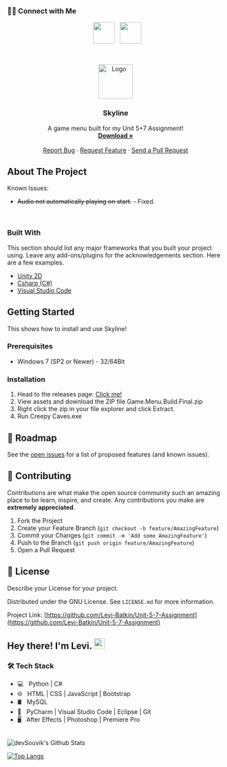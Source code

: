 
<h3> 🤝🏻 Connect with Me </h3>

<p align="center">
&nbsp; <a href="https://instagram.com/levibatkin1" target="_blank" rel="noopener noreferrer"><img src="https://img.icons8.com/plasticine/100/000000/instagram-new.png" width="50" /></a>  
&nbsp; <a href="mailto:520890@chrome.escg.ac.uk" target="_blank" rel="noopener noreferrer"><img src="https://img.icons8.com/plasticine/100/000000/gmail.png"  width="50" /></a>
</p>

<!-- PROJECT LOGO -->
<br />
<p align="center">
  <a href="https://github.com/Levi-Batkin/Unit-5-7-Assignment">
    <img src="https://avatars.githubusercontent.com/u/90899332?s=40&v=4" alt="Logo" width="80" height="80">
  </a>

  <h3 align="center">Skyline</h3>

  <p align="center">
    A game menu built for my Unit 5+7 Assignment!
    <br />
    <a href="https://github.com/Levi-Batkin/Unit-5-7-Assignment/releases"><strong>Download »</strong></a>
    <br />
    <br />
    <a href="https://github.com/Levi-Batkin/Unit-5-7-Assignment/issues">Report Bug</a>
    ·
    <a href="https://github.com/Levi-Batkin/Unit-5-7-Assignment/issues">Request Feature</a>
    ·
    <a href="https://github.com/Levi-Batkin/Unit-5-7-Assignment/pulls">Send a Pull Request</a>
  </p>
</p>

<!-- ABOUT THE PROJECT -->
## About The Project

Known Issues:
* ~~Audio not automatically playing on start.~~ - Fixed.
</br>

### Built With
This section should list any major frameworks that you built your project using. Leave any add-ons/plugins for the acknowledgements section. Here are a few examples.
* [Unity 2D](https://unity.com/)
* [Csharp (C#)](https://docs.microsoft.com/en-us/dotnet/csharp/)
* [Visual Studio Code](https://code.visualstudio.com/)

<!-- GETTING STARTED -->
## Getting Started

This shows how to install and use Skyline!

### Prerequisites

* Windows 7 (SP2 or Newer) - 32/64Bit

### Installation

1. Head to the releases page: [Click me!](https://github.com/Levi-Batkin/Unit-5-7-Assignment/releases)
2. View assets and download the ZIP file Game.Menu.Build.Final.zip
3. Right click the zip in your file explorer and click Extract.
4. Run Creepy Caves.exe

<!-- ROADMAP -->
## 🚧 Roadmap

See the [open issues](https://github.com/Levi-Batkin/Unit-5-7-Assignment/issues) for a list of proposed features (and known issues).



<!-- CONTRIBUTING -->
## 🤝 Contributing

Contributions are what make the open source community such an amazing place to be learn, inspire, and create. Any contributions you make are **extremely appreciated**.

1. Fork the Project
2. Create your Feature Branch (`git checkout -b feature/AmazingFeature`)
3. Commit your Changes (`git commit -m 'Add some AmazingFeature'`)
4. Push to the Branch (`git push origin feature/AmazingFeature`)
5. Open a Pull Request



<!-- LICENSE -->
## 📝 License
Describe your License for your project. 

Distributed under the GNU License. See `LICENSE.md` for more information.

Project Link: [https://github.com/Levi-Batkin/Unit-5-7-Assignment](https://github.com/Levi-Batkin/Unit-5-7-Assignment)

<h2> Hey there! I'm Levi. <img src="https://github.com/souvikguria98/souvikguria98/blob/master/Hi.gif" width="25"></h2>

<h3>🛠 Tech Stack</h3>

- 💻 &nbsp; Python | C#
- 🌐 &nbsp; HTML | CSS | JavaScript | Bootstrap 
- 🛢 &nbsp; MySQL
- 🔧 &nbsp; PyCharm | Visual Studio Code | Eclipse | Git
- 🖥 &nbsp; After Effects | Photoshop | Premiere Pro

<br>

<img align="center" src="https://github-readme-stats.vercel.app/api?username=Levi-Batkin&include_all_commits=true&count_private=true&show_icons=true&line_height=20&title_color=7A7ADB&icon_color=2234AE&text_color=D3D3D3&bg_color=0,000000,130F40" alt="devSouvik's Github Stats">

</br>

[![Top Langs](https://github-readme-stats.vercel.app/api/top-langs/?username=Levi-Batkin&layout=compact&text_color=daf7dc&bg_color=151515)](https://github.com/devSouvik/github-readme-stats)


